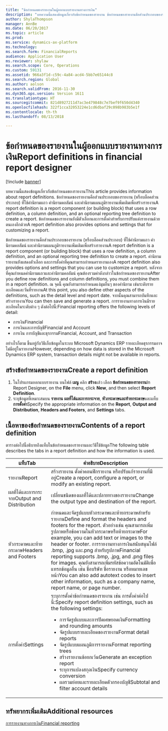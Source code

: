 ```yaml
---
title: "ข้อกำหนดของรายงานในผู้ออกแบบรายงานทางการเงิน"
description: "บทความนี้แสดงข้อมูลเกี่ยวกับข้อกำหนดของรายงาน ข้อกำหนดของรายงานคือส่วนประกอบของรายงาน (หรือบล็อคส่วนประกอบ) ที่ใช้คำนิยามแถว คำนิยามคอลัมน์ และคำนิยามแผนภูมิรายงานเพิ่มเติมเพื่อสร้างรายงาน ข้อกำหนดของรายงานยังมีตัวเลือกและการตั้งค่าสำหรับการปรับแต่งรายงานด้วยตนเองอีกด้วย"
author: ShylaThompson
manager: AnnBe
ms.date: 06/20/2017
ms.topic: article
ms.prod: 
ms.service: dynamics-ax-platform
ms.technology: 
ms.search.form: FinancialReports
audience: Application User
ms.reviewer: shylaw
ms.search.scope: Core, Operations
ms.custom: 59131
ms.assetid: 966a3f1d-c59c-4a84-acd4-5bb7e65144c8
ms.search.region: Global
ms.author: aolson
ms.search.validFrom: 2016-11-30
ms.dyn365.ops.version: Version 1611
ms.translationtype: HT
ms.sourcegitcommit: 821d8927211d7ac3e479848c7e7bef9f650d4340
ms.openlocfilehash: 322f1cca32053224e1cd6dbaf29c098b983b5e1f
ms.contentlocale: th-th
ms.lasthandoff: 08/13/2018

---
```


# <a name="report-definitions-in-financial-report-designer"></a><span data-ttu-id="8eb58-105">ข้อกำหนดของรายงานในผู้ออกแบบรายงานทางการเงิน</span><span class="sxs-lookup"><span data-stu-id="8eb58-105">Report definitions in financial report designer</span></span>

[!include [banner](../includes/banner.md)]

<span data-ttu-id="8eb58-106">บทความนี้แสดงข้อมูลเกี่ยวกับข้อกำหนดของรายงาน</span><span class="sxs-lookup"><span data-stu-id="8eb58-106">This article provides information about report definitions.</span></span> <span data-ttu-id="8eb58-107">ข้อกำหนดของรายงานคือส่วนประกอบของรายงาน (หรือบล็อคส่วนประกอบ) ที่ใช้คำนิยามแถว คำนิยามคอลัมน์ และคำนิยามแผนภูมิรายงานเพิ่มเติมเพื่อสร้างรายงาน</span><span class="sxs-lookup"><span data-stu-id="8eb58-107">A report definition is a report component (or building block) that uses a row definition, a column definition, and an optional reporting tree definition to create a report.</span></span> <span data-ttu-id="8eb58-108">ข้อกำหนดของรายงานยังมีตัวเลือกและการตั้งค่าสำหรับการปรับแต่งรายงานด้วยตนเองอีกด้วย</span><span class="sxs-lookup"><span data-stu-id="8eb58-108">A report definition also provides options and settings that for customizing a report.</span></span> 

<span data-ttu-id="8eb58-109">ข้อกำหนดของรายงานคือส่วนประกอบของรายงาน (หรือบล็อคส่วนประกอบ) ที่ใช้คำนิยามแถว คำนิยามคอลัมน์ และคำนิยามแผนภูมิรายงานเพิ่มเติมเพื่อสร้างรายงาน</span><span class="sxs-lookup"><span data-stu-id="8eb58-109">A report definition is a report component (or building block) that uses a row definition, a column definition, and an optional reporting tree definition to create a report.</span></span> <span data-ttu-id="8eb58-110">คำนิยามรายงานยังแสดงตัวเลือก และการตั้งค่าที่คุณสามารถกำหนดรายงานเอง</span><span class="sxs-lookup"><span data-stu-id="8eb58-110">A report definition also provides options and settings that you can use to customize a report.</span></span> <span data-ttu-id="8eb58-111">หลังจากที่คุณกำหนดคำนิยามแถวและคำนิยามคอลัมน์ คุณต้องรวมค่าดังกล่าวในข้อกำหนดของรายงาน</span><span class="sxs-lookup"><span data-stu-id="8eb58-111">After you define row definitions and column definitions, you must combine them in a report definition.</span></span> <span data-ttu-id="8eb58-112">ณ จุดนี้ คุณยังสามารถกำหนดแง่มุมอื่นๆ ของคำนิยาม เช่นระดับรายละเอียดและวันที่รายงาน</span><span class="sxs-lookup"><span data-stu-id="8eb58-112">At this point, you also define other aspects of the definitions, such as the detail level and report date.</span></span> <span data-ttu-id="8eb58-113">จากนั้นคุณสามารถบันทึกและสร้างรายงาน</span><span class="sxs-lookup"><span data-stu-id="8eb58-113">You can then save and generate a report.</span></span> <span data-ttu-id="8eb58-114">การรายงานทางการเงินมีรายละเอียดในระดับต่าง ๆ ดังต่อไปนี้:</span><span class="sxs-lookup"><span data-stu-id="8eb58-114">Financial reporting offers the following levels of detail:</span></span>

- <span data-ttu-id="8eb58-115">การเงิน</span><span class="sxs-lookup"><span data-stu-id="8eb58-115">Financial</span></span>
- <span data-ttu-id="8eb58-116">การเงินและการบัญชี</span><span class="sxs-lookup"><span data-stu-id="8eb58-116">Financial and Account</span></span>
- <span data-ttu-id="8eb58-117">การเงิน การบัญชีและธุรกรรม</span><span class="sxs-lookup"><span data-stu-id="8eb58-117">Financial, Account, and Transaction</span></span>

<span data-ttu-id="8eb58-118">อย่างไรก็ตาม ขึ้นอยู่กับวิธีเก็บข้อมูลในระบบ Microsoft Dynamics ERP รายละเอียดธุรกรรมอาจไม่มีอยู่ในรายงาน</span><span class="sxs-lookup"><span data-stu-id="8eb58-118">However, depending on how data is stored in the Microsoft Dynamics ERP system, transaction details might not be available in reports.</span></span>

## <a name="create-a-report-definition"></a><span data-ttu-id="8eb58-119">สร้างข้อกำหนดของรายงาน</span><span class="sxs-lookup"><span data-stu-id="8eb58-119">Create a report definition</span></span>
1. <span data-ttu-id="8eb58-120">ในโปรแกรมออกแบบรายงาน บนไฟล์ **เมนู** คลิก **สร้าง**แล้ว เลือก **ข้อกำหนดของรายงาน**</span><span class="sxs-lookup"><span data-stu-id="8eb58-120">In Report Designer, on the **File** menu, click **New**, and then select **Report Definition**.</span></span>
2. <span data-ttu-id="8eb58-121">ระบุข้อมูลที่เหมาะสมบน **รายงาน** **ผลที่ได้และการกระจาย**, **หัวกระดาษและท้ายกระดาษ**และแท็บ **การตั้งค่า**</span><span class="sxs-lookup"><span data-stu-id="8eb58-121">Specify the appropriate information on the **Report**, **Output and Distribution**, **Headers and Footers**, and **Settings** tabs.</span></span>

## <a name="contents-of-a-report-definition"></a><span data-ttu-id="8eb58-122">เนื้อหาของข้อกำหนดของรายงาน</span><span class="sxs-lookup"><span data-stu-id="8eb58-122">Contents of a report definition</span></span>
<span data-ttu-id="8eb58-123">ตารางต่อไปนี้อธิบายถึงแท็บในข้อกำหนดของรายงานและวิธีใช้ข้อมูล</span><span class="sxs-lookup"><span data-stu-id="8eb58-123">The following table describes the tabs in a report definition and how the information is used.</span></span>

<table>
<thead>
<tr>
<th><span data-ttu-id="8eb58-124">แท็บ</span><span class="sxs-lookup"><span data-stu-id="8eb58-124">Tab</span></span></th>
<th><span data-ttu-id="8eb58-125">คำอธิบาย</span><span class="sxs-lookup"><span data-stu-id="8eb58-125">Description</span></span></th>
</tr>
</thead>
<tbody>
<tr>
<td><span data-ttu-id="8eb58-126">รายงาน</span><span class="sxs-lookup"><span data-stu-id="8eb58-126">Report</span></span></td>
<td><span data-ttu-id="8eb58-127">สร้างรายงาน ตั้งค่าคอนฟิกรายงาน หรือปรับแก้รายงานที่มีอยู่</span><span class="sxs-lookup"><span data-stu-id="8eb58-127">Create a report, configure a report, or modify an existing report.</span></span></td>
</tr>
<tr>
<td><span data-ttu-id="8eb58-128">ผลที่ได้และการกระจาย</span><span class="sxs-lookup"><span data-stu-id="8eb58-128">Output and Distribution</span></span></td>
<td><span data-ttu-id="8eb58-129">เปลี่ยนชนิดของผลที่ได้และปลายทางของรายงาน</span><span class="sxs-lookup"><span data-stu-id="8eb58-129">Change the output type and destination of the report.</span></span></td>
</tr>
<tr>
<td><span data-ttu-id="8eb58-130">หัวกระดาษและท้ายกระดาษ</span><span class="sxs-lookup"><span data-stu-id="8eb58-130">Headers and Footers</span></span></td>
<td><span data-ttu-id="8eb58-131">กำหนดและจัดรูปแบบหัวกระดาษและท้ายกระดาษสำหรับรายงาน</span><span class="sxs-lookup"><span data-stu-id="8eb58-131">Define and format the headers and footers for the report.</span></span> <span data-ttu-id="8eb58-132">ตัวอย่างเช่น คุณสามารถเพิ่มรูปภาพหรือข้อความในหัวกระดาษหรือท้ายกระดาษ</span><span class="sxs-lookup"><span data-stu-id="8eb58-132">For example, you can add text or images to the header or footer.</span></span> <span data-ttu-id="8eb58-133">การรายงานทางการเงินสนับสนุนไฟล์ .bmp, .jpg และ.png สำหรับรูปภาพ</span><span class="sxs-lookup"><span data-stu-id="8eb58-133">Financial reporting supports .bmp, .jpg, and .png files for images.</span></span> <span data-ttu-id="8eb58-134">คุณยังสามารถเพิ่มรหัสข้อความอัตโนมัติเพื่อแทรกข้อมูลอื่น เช่น ชื่อบริษัท ชื่อรายงาน หรือหมายเลขหน้า</span><span class="sxs-lookup"><span data-stu-id="8eb58-134">You can also add autotext codes to insert other information, such as a company name, report name, or page number.</span></span></td>
</tr>
<tr>
<td><span data-ttu-id="8eb58-135">การตั้งค่า</span><span class="sxs-lookup"><span data-stu-id="8eb58-135">Settings</span></span></td>
<td><span data-ttu-id="8eb58-136">ระบุการตั้งค่าข้อกำหนดของรายงาน เช่น การตั้งค่าต่อไปนี้:</span><span class="sxs-lookup"><span data-stu-id="8eb58-136">Specify report definition settings, such as the following settings:</span></span>
<ul>
<li><span data-ttu-id="8eb58-137">การจัดรูปแบบและการปัดเศษยอดเงิน</span><span class="sxs-lookup"><span data-stu-id="8eb58-137">Formatting and rounding amounts</span></span></li>
<li><span data-ttu-id="8eb58-138">จัดรูปแบบรายละเอียดของรายงาน</span><span class="sxs-lookup"><span data-stu-id="8eb58-138">Format detail reports</span></span></li>
<li><span data-ttu-id="8eb58-139">จัดรูปแบบแผนภูมิการรายงาน</span><span class="sxs-lookup"><span data-stu-id="8eb58-139">Format reporting trees</span></span></li>
<li><span data-ttu-id="8eb58-140">สร้างรายงานข้อยกเว้น</span><span class="sxs-lookup"><span data-stu-id="8eb58-140">Generate an exception report</span></span></li>
<li><span data-ttu-id="8eb58-141">ระบุการแปลงสกุลเงิน</span><span class="sxs-lookup"><span data-stu-id="8eb58-141">Specify currency conversion</span></span></li>
<li><span data-ttu-id="8eb58-142">ผลรวมย่อยและรายละเอียดตัวกรองบัญชี</span><span class="sxs-lookup"><span data-stu-id="8eb58-142">Subtotal and filter account details</span></span></li>
</ul>
</td>
</tr>
</tbody>
</table>

## <a name="additional-resources"></a><span data-ttu-id="8eb58-143">ทรัพยากรเพิ่มเติม</span><span class="sxs-lookup"><span data-stu-id="8eb58-143">Additional resources</span></span>

[<span data-ttu-id="8eb58-144">การรายงานทางการเงิน</span><span class="sxs-lookup"><span data-stu-id="8eb58-144">Financial reporting</span></span>](financial-reporting-intro.md)

